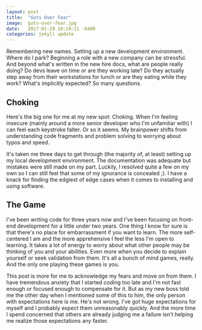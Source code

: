 ```yaml
---
layout: post
title:  "Guts Over Fear"
image:  guts-over-fear.jpg
date:   2017-01-29 10:19:11 -0400
categories: jekyll update
---
```

Remembering new names. Setting up a new development environment. Where do I park? Beginning a role with a new company can be stressful. And beyond what's written in the new hire docs, what are people really doing? Do devs leave on time or are they working late? Do they actually step away from their workstations for lunch or are they eating while they work? What's implicitly expected? So many questions.

## Choking

Here's the big one for me at my new spot: Choking. When I'm feeling insecure (mainly around a more senior developer who I'm unfamiliar with) I can feel each keystroke falter. Or so it seems. My brainpower shifts from understanding code fragments and problem solving to worrying about typos and speed.

It's taken me three days to get through (the majority of, at least) setting up my local development environment. The documentation was adequate but mistakes were still made on my part. Luckily, I resolved quite a few on my own so I can still feel that some of my ignorance is concealed ;). I have a knack for finding the edgiest of edge cases when it comes to installing and using software.

## The Game

I've been writing code for three years now and I've been focusing on front-end development for a little under two years. One thing I know for sure is that there's no place for embarrassment if you want to learn. The more self-centered I am and the more apprehensive I feel the less I'm open to learning. It takes a lot of energy to worry about what other people may be thinking of you and your abilities. Even more when you decide to explain yourself or seek validation from them. It's all a bunch of mind games, really. And the only one playing these games is you.

This post is more for me to acknowledge my fears and move on from them. I have tremendous anxiety that I started coding too late and I'm not fast enough or focused enough to compensate for it. But as my new boss told me the other day when I mentioned some of this to him, the only person with expectations here is me. He's not wrong. I've got huge expectations for myself and I probably expect them unreasonably quickly. And the more time I spend concerned that others are already judging me a failure isn't helping me realize those expectations any faster.
